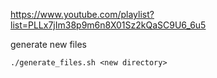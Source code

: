 https://www.youtube.com/playlist?list=PLLx7jIm38p9m6n8X01Sz2kQaSC9U6_6u5


generate new files

```{bash}
./generate_files.sh <new directory>
```

